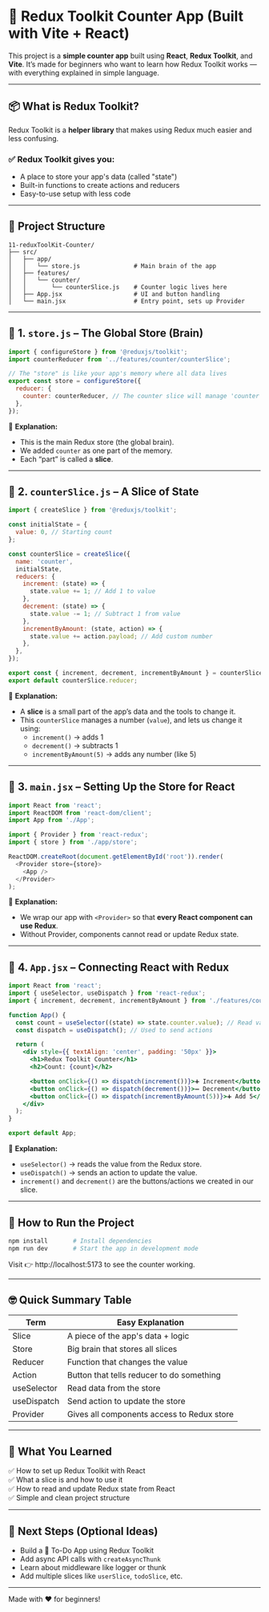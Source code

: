 # 🧠 Redux Toolkit Counter App (Built with Vite + React)

This project is a **simple counter app** built using **React**, **Redux Toolkit**, and **Vite**. It’s made for beginners who want to learn how Redux Toolkit works — with everything explained in simple language.

---

## 📦 What is Redux Toolkit?

Redux Toolkit is a **helper library** that makes using Redux much easier and less confusing.

### ✅ Redux Toolkit gives you:
- A place to store your app's data (called "state")
- Built-in functions to create actions and reducers
- Easy-to-use setup with less code

---

## 🧱 Project Structure

```
11-reduxToolKit-Counter/
├── src/
│   ├── app/
│   │   └── store.js               # Main brain of the app
│   ├── features/
│   │   └── counter/
│   │       └── counterSlice.js    # Counter logic lives here
│   ├── App.jsx                    # UI and button handling
│   └── main.jsx                   # Entry point, sets up Provider
```

---

## 📁 1. `store.js` – The Global Store (Brain)

```js
import { configureStore } from '@reduxjs/toolkit';
import counterReducer from '../features/counter/counterSlice';

// The "store" is like your app's memory where all data lives
export const store = configureStore({
  reducer: {
    counter: counterReducer, // The counter slice will manage 'counter' data
  },
});
```

🧠 **Explanation:**
- This is the main Redux store (the global brain).
- We added `counter` as one part of the memory.
- Each “part” is called a **slice**.

---

## 📁 2. `counterSlice.js` – A Slice of State

```js
import { createSlice } from '@reduxjs/toolkit';

const initialState = {
  value: 0, // Starting count
};

const counterSlice = createSlice({
  name: 'counter',
  initialState,
  reducers: {
    increment: (state) => {
      state.value += 1; // Add 1 to value
    },
    decrement: (state) => {
      state.value -= 1; // Subtract 1 from value
    },
    incrementByAmount: (state, action) => {
      state.value += action.payload; // Add custom number
    },
  },
});

export const { increment, decrement, incrementByAmount } = counterSlice.actions;
export default counterSlice.reducer;
```

🧠 **Explanation:**
- A **slice** is a small part of the app’s data and the tools to change it.
- This `counterSlice` manages a number (`value`), and lets us change it using:
  - `increment()` → adds 1
  - `decrement()` → subtracts 1
  - `incrementByAmount(5)` → adds any number (like 5)

---

## 📁 3. `main.jsx` – Setting Up the Store for React

```js
import React from 'react';
import ReactDOM from 'react-dom/client';
import App from './App';

import { Provider } from 'react-redux';
import { store } from './app/store';

ReactDOM.createRoot(document.getElementById('root')).render(
  <Provider store={store}>
    <App />
  </Provider>
);
```

🧠 **Explanation:**
- We wrap our app with `<Provider>` so that **every React component can use Redux**.
- Without Provider, components cannot read or update Redux state.

---

## 📁 4. `App.jsx` – Connecting React with Redux

```jsx
import React from 'react';
import { useSelector, useDispatch } from 'react-redux';
import { increment, decrement, incrementByAmount } from './features/counter/counterSlice';

function App() {
  const count = useSelector((state) => state.counter.value); // Read value from Redux
  const dispatch = useDispatch(); // Used to send actions

  return (
    <div style={{ textAlign: 'center', padding: '50px' }}>
      <h1>Redux Toolkit Counter</h1>
      <h2>Count: {count}</h2>

      <button onClick={() => dispatch(increment())}>➕ Increment</button>
      <button onClick={() => dispatch(decrement())}>➖ Decrement</button>
      <button onClick={() => dispatch(incrementByAmount(5))}>➕ Add 5</button>
    </div>
  );
}

export default App;
```

🧠 **Explanation:**
- `useSelector()` → reads the value from the Redux store.
- `useDispatch()` → sends an action to update the value.
- `increment()` and `decrement()` are the buttons/actions we created in our slice.

---

## 🚀 How to Run the Project

```bash
npm install       # Install dependencies
npm run dev       # Start the app in development mode
```

Visit 👉 http://localhost:5173 to see the counter working.

---

## 🤓 Quick Summary Table

| Term              | Easy Explanation                             |
|-------------------|-----------------------------------------------|
| Slice             | A piece of the app's data + logic             |
| Store             | Big brain that stores all slices              |
| Reducer           | Function that changes the value               |
| Action            | Button that tells reducer to do something     |
| useSelector       | Read data from the store                      |
| useDispatch       | Send action to update the store               |
| Provider          | Gives all components access to Redux store    |

---

## 📘 What You Learned

✅ How to set up Redux Toolkit with React  
✅ What a slice is and how to use it  
✅ How to read and update Redux state from React  
✅ Simple and clean project structure

---

## 🧠 Next Steps (Optional Ideas)

- Build a 📝 To-Do App using Redux Toolkit
- Add async API calls with `createAsyncThunk`
- Learn about middleware like logger or thunk
- Add multiple slices like `userSlice`, `todoSlice`, etc.

---

Made with ❤️ for beginners!
